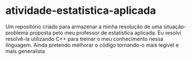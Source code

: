 # atividade-estatistica-aplicada
Um repositório criado para armazenar a minha resolução de uma situação-problema proposta pelo meu professor de estatística aplicada. Eu resolvi resolvê-la utilizando C++ para treinar o meu conhecimento nessa linguagem. Ainda pretendo melhorar o código tornando-o mais legível e mais generalista
